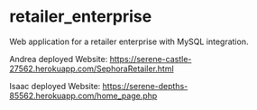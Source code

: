 # retailer_enterprise
Web application for a retailer enterprise with MySQL integration.

Andrea deployed Website:
https://serene-castle-27562.herokuapp.com/SephoraRetailer.html

Isaac deployed Website:
https://serene-depths-85562.herokuapp.com/home_page.php
